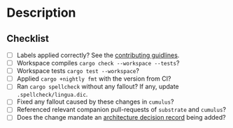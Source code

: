 # Description

<!--

A crisp summary

Fixes #
Ref #
-->

<!--
Apply labels!
-->

## Checklist

- [ ] Labels applied correctly? See the [contributing guidlines](../CONTRIBUTING.md).
- [ ] Workspace compiles `cargo check --workspace --tests`?
- [ ] Workspace tests `cargo test --workspace`?
- [ ] Applied `cargo +nightly fmt` with the version from CI?
- [ ] Ran `cargo spellcheck` without any fallout? If any, update `.spellcheck/lingua.dic`.
- [ ] Fixed any fallout caused by these changes in `cumulus`?
- [ ] Referenced relevant companion pull-requests of `substrate` and `cumulus`?
- [ ] Does the change mandate an [architecture decision record](../ADR.md) being added?

<!--
## Companions:

Must be last!

substrate companion: https://github.com/paritytech/substrate/pulls/
cumulus companion: https://github.com/paritytech/cumulus/pulls/
-->
